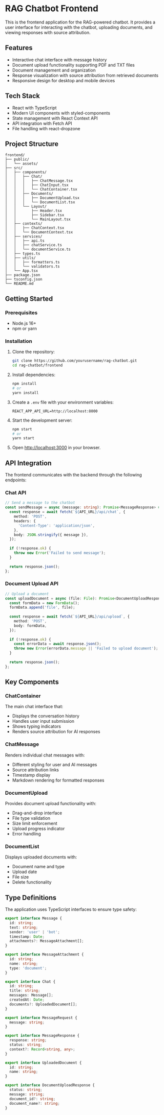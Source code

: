 # RAG Chatbot Frontend

This is the frontend application for the RAG-powered chatbot. It provides a user interface for interacting with the chatbot, uploading documents, and viewing responses with source attribution.

## Features

- Interactive chat interface with message history
- Document upload functionality supporting PDF and TXT files
- Document management and organization
- Response visualization with source attribution from retrieved documents
- Responsive design for desktop and mobile devices

## Tech Stack

- React with TypeScript
- Modern UI components with styled-components
- State management with React Context API
- API integration with Fetch API
- File handling with react-dropzone

## Project Structure

```
frontend/
├── public/
│   └── assets/
├── src/
│   ├── components/
│   │   ├── Chat/
│   │   │   ├── ChatMessage.tsx
│   │   │   ├── ChatInput.tsx
│   │   │   └── ChatContainer.tsx
│   │   ├── Documents/
│   │   │   ├── DocumentUpload.tsx
│   │   │   └── DocumentList.tsx
│   │   └── Layout/
│   │       ├── Header.tsx
│   │       ├── Sidebar.tsx
│   │       └── MainLayout.tsx
│   ├── contexts/
│   │   ├── ChatContext.tsx
│   │   └── DocumentContext.tsx
│   ├── services/
│   │   ├── api.ts
│   │   ├── chatService.ts
│   │   └── documentService.ts
│   ├── types.ts
│   ├── utils/
│   │   ├── formatters.ts
│   │   └── validators.ts
│   └── App.tsx
├── package.json
├── tsconfig.json
└── README.md
```

## Getting Started

### Prerequisites

- Node.js 16+
- npm or yarn

### Installation

1. Clone the repository:
   ```bash
   git clone https://github.com/yourusername/rag-chatbot.git
   cd rag-chatbot/frontend
   ```

2. Install dependencies:
   ```bash
   npm install
   # or
   yarn install
   ```

3. Create a `.env` file with your environment variables:
   ```
   REACT_APP_API_URL=http://localhost:8000
   ```

4. Start the development server:
   ```bash
   npm start
   # or
   yarn start
   ```

5. Open [http://localhost:3000](http://localhost:3000) in your browser.

## API Integration

The frontend communicates with the backend through the following endpoints:

### Chat API

```typescript
// Send a message to the chatbot
const sendMessage = async (message: string): Promise<MessageResponse> => {
  const response = await fetch(`${API_URL}/api/chat`, {
    method: 'POST',
    headers: {
      'Content-Type': 'application/json',
    },
    body: JSON.stringify({ message }),
  });
  
  if (!response.ok) {
    throw new Error('Failed to send message');
  }
  
  return response.json();
};
```

### Document Upload API

```typescript
// Upload a document
const uploadDocument = async (file: File): Promise<DocumentUploadResponse> => {
  const formData = new FormData();
  formData.append('file', file);
  
  const response = await fetch(`${API_URL}/api/upload`, {
    method: 'POST',
    body: formData,
  });
  
  if (!response.ok) {
    const errorData = await response.json();
    throw new Error(errorData.message || 'Failed to upload document');
  }
  
  return response.json();
};
```

## Key Components

### ChatContainer

The main chat interface that:
- Displays the conversation history
- Handles user input submission
- Shows typing indicators
- Renders source attribution for AI responses

### ChatMessage

Renders individual chat messages with:
- Different styling for user and AI messages
- Source attribution links
- Timestamp display
- Markdown rendering for formatted responses

### DocumentUpload

Provides document upload functionality with:
- Drag-and-drop interface
- File type validation
- Size limit enforcement
- Upload progress indicator
- Error handling

### DocumentList

Displays uploaded documents with:
- Document name and type
- Upload date
- File size
- Delete functionality

## Type Definitions

The application uses TypeScript interfaces to ensure type safety:

```typescript
export interface Message {
  id: string;
  text: string;
  sender: 'user' | 'bot';
  timestamp: Date;
  attachments?: MessageAttachment[];
}

export interface MessageAttachment {
  id: string;
  name: string;
  type: 'document';
}

export interface Chat {
  id: string;
  title: string;
  messages: Message[];
  createdAt: Date;
  documents?: UploadedDocument[];
}

export interface MessageRequest {
  message: string;
}

export interface MessageResponse {
  response: string;
  status: string;
  context?: Record<string, any>;
}

export interface UploadedDocument {
  id: string;
  name: string;
}

export interface DocumentUploadResponse {
  status: string;
  message: string;
  document_id?: string;
  document_name?: string;
}
```